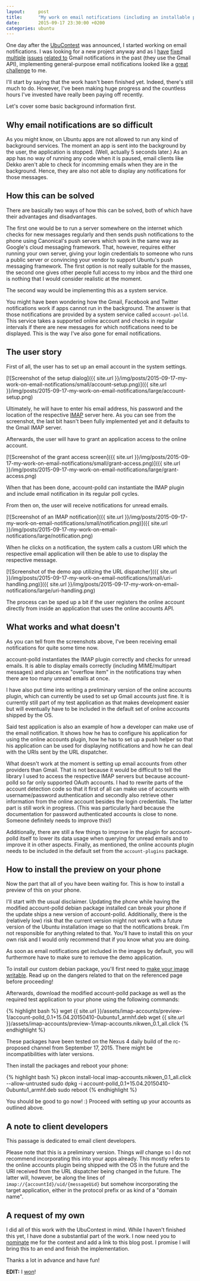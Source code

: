 ```yaml
---
layout:     post
title:      "My work on email notifications (including an installable preview)"
date:       2015-09-17 23:30:00 +0200
categories: ubuntu
---
```


One day after the [UbuContest](http://ubucon.de/2015/contest) was announced, I started working on email notifications. I was looking for a new project anyway and as I [have](https://code.launchpad.net/~nikwen/account-polld/donechan-fix/+merge/238898) [fixed](https://code.launchpad.net/~nikwen/account-polld/authenticate-again-fix/+merge/238900) [multiple](https://code.launchpad.net/~nikwen/account-polld/directly-poll-with-new-account-data-fix/+merge/238901) [issues](https://code.launchpad.net/~nikwen/indicator-messages/clear-all-unescape-fix/+merge/258261) [related to](https://code.launchpad.net/~nikwen/ubuntu-push/gmail-missed-messages-cleanup-fix-new/+merge/264919) Gmail notifications in the past (they use the Gmail API), implementing general-purpose email notifications looked like a [great challenge](https://bugs.launchpad.net/dekko/+bug/1421923) to me.

I'll start by saying that the work hasn't been finished yet. Indeed, there's still much to do. However, I've been making huge progress and the countless hours I've invested have really been paying off recently.

Let's cover some basic background information first.

## Why email notifications are so difficult ##

As you might know, on Ubuntu apps are not allowed to run any kind of background services. The moment an app is sent into the background by the user, the application is stopped. (Well, actually 5 seconds later.) As an app has no way of running any code when it is paused, email clients like Dekko aren't able to check for incomming emails when they are in the background. Hence, they are also not able to display any notifications for those messages.

## How this can be solved ##

There are basically two ways of how this can be solved, both of which have their advantages and disadvantages.

The first one would be to run a server somewhere on the internet which checks for new messages regularly and then sends push notifications to the phone using Canonical's push servers which work in the same way as Google's cloud messaging framework. That, however, requires either running your own server, giving your login credentials to someone who runs a public server or convincing your vendor to support Ubuntu's push messaging framework. The first option is not really suitable for the masses, the second one gives other people full access to my inbox and the third one is nothing that I would consider realistic at the moment.

The second way would be implementing this as a system service.

You might have been wondering how the Gmail, Facebook and Twitter notifications work if apps cannot run in the background. The answer is that those notifications are provided by a system service called `account-polld`. This service takes a supported online account and checks in regular intervals if there are new messages for which notifications need to be displayed. This is the way I've also gone for email notifications.

## The user story ##

First of all, the user has to set up an email account in the system settings.

[![Screenshot of the setup dialog]({{ site.url }}/img/posts/2015-09-17-my-work-on-email-notifications/small/account-setup.png)]({{ site.url }}/img/posts/2015-09-17-my-work-on-email-notifications/large/account-setup.png)

Ultimately, he will have to enter his email address, his password and the location of the respective [IMAP](https://en.wikipedia.org/wiki/Internet_Message_Access_Protocol) server here. As you can see from the screenshot, the last bit hasn't been fully implemented yet and it defaults to the Gmail IMAP server.

Afterwards, the user will have to grant an application access to the online account.

[![Screenshot of the grant access screen]({{ site.url }}/img/posts/2015-09-17-my-work-on-email-notifications/small/grant-access.png)]({{ site.url }}/img/posts/2015-09-17-my-work-on-email-notifications/large/grant-access.png)

When that has been done, account-polld can instantiate the IMAP plugin and include email notification in its regular poll cycles.

From then on, the user will receive notifications for unread emails.

[![Screenshot of an IMAP notification]({{ site.url }}/img/posts/2015-09-17-my-work-on-email-notifications/small/notification.png)]({{ site.url }}/img/posts/2015-09-17-my-work-on-email-notifications/large/notification.png)

When he clicks on a notification, the system calls a custom URI which the respective email application will then be able to use to display the respective message.

[![Screenshot of the demo app utilizing the URL dispatcher]({{ site.url }}/img/posts/2015-09-17-my-work-on-email-notifications/small/uri-handling.png)]({{ site.url }}/img/posts/2015-09-17-my-work-on-email-notifications/large/uri-handling.png)

The process can be sped up a bit if the user registers the online account directly from inside an application that uses the online accounts API.

## What works and what doesn't ##

As you can tell from the screenshots above, I've been receiving email notifications for quite some time now.

account-polld instantiates the IMAP plugin correctly and checks for unread emails. It is able to display emails correctly (including MIME/multipart messages) and places an "overflow item" in the notifications tray when there are too many unread emails at once.

I have also put time into writing a preliminary version of the online accounts plugin, which can currently be used to set up Gmail accounts just fine. It is currently still part of my test application as that makes development easier but will eventually have to be included in the default set of online accounts shipped by the OS.

Said test application is also an example of how a developer can make use of the email notification. It shows how he has to configure his application for using the online accounts plugin, how he has to set up a push helper so that his application can be used for displaying notifications and how he can deal with the URIs sent by the URL dispatcher.

What doesn't work at the moment is setting up email accounts from other providers than Gmail. That is not because it would be difficult to tell the library I used to access the respective IMAP servers but because account-polld so far only supported OAuth accounts. I had to rewrite parts of the account detection code so that it first of all can make use of accounts with username/password authentication and secondly also retrieve other information from the online account besides the login credentials. The latter part is still work in progress. (This was particularly hard because the documentation for password authenticated accounts is close to none. Someone definitely needs to improve this!)

Additionally, there are still a few things to improve in the plugin for account-polld itself to lower its data usage when querying for unread emails and to improve it in other aspects. Finally, as mentioned, the online accounts plugin needs to be included in the default set from the `account-plugins` package.

## How to install the preview on your phone ##

Now the part that all of you have been waiting for. This is how to install a preview of this on your phone.

I'll start with the usual disclaimer. Updating the phone while having the modified account-polld debian package installed can break your phone if the update ships a new version of account-polld. Additionally, there is the (relatively low) risk that the current version might not work with a future version of the Ubuntu installation image so that the notifications break. I'm not responsible for anything related to that. You'll have to install this on your own risk and I would only recommend that if you know what you are doing.

As soon as email notifications get included in the images by default, you will furthermore have to make sure to remove the demo application.

To install our custom debian package, you'll first need to [make your image writable](http://developer.ubuntu.com/en/start/ubuntu-for-devices/installing-ubuntu-for-devices/#install-options). Read up on the dangers related to that on the referenced page before proceeding!

Afterwards, download the modified account-polld package as well as the required test application to your phone using the following commands:

{% highlight bash %}
wget {{ site.url }}/assets/imap-accounts/preview-1/account-polld_0.1+15.04.20150410-0ubuntu1_armhf.deb
wget {{ site.url }}/assets/imap-accounts/preview-1/imap-accounts.nikwen_0.1_all.click
{% endhighlight %}

These packages have been tested on the Nexus 4 daily build of the rc-proposed channel from September 17, 2015. There might be incompatibilities with later versions.

Then install the packages and reboot your phone:

{% highlight bash %}
pkcon install-local imap-accounts.nikwen_0.1_all.click --allow-untrusted
sudo dpkg -i account-polld_0.1+15.04.20150410-0ubuntu1_armhf.deb
sudo reboot
{% endhighlight %}

You should be good to go now! :) Proceed with setting up your accounts as outlined above.

## A note to client developers ##

This passage is dedicated to email client developers.

Please note that this is a preliminary version. Things *will* change so I do not recommend incorporating this into your apps already. This mostly refers to the online accounts plugin being shipped with the OS in the future and the URI received from the URL dispatcher being changed in the future. The latter will, however, be along the lines of `imap://{accountId}/uid/{messageUid}` but somehow incorporating the target application, either in the protocol prefix or as kind of a "domain name".

## A request of my own ##

I did all of this work with the UbuContest in mind. While I haven't finished this yet, I have done a substantial part of the work. I now need you to [nominate](http://ubucon.de/2015/contest/nominate-individual) me for the contest and add a link to this blog post. I promise I will bring this to an end and finish the implementation.

Thanks a lot in advance and have fun!

**EDIT:** I [won](http://ubucon.de/node/971)!

